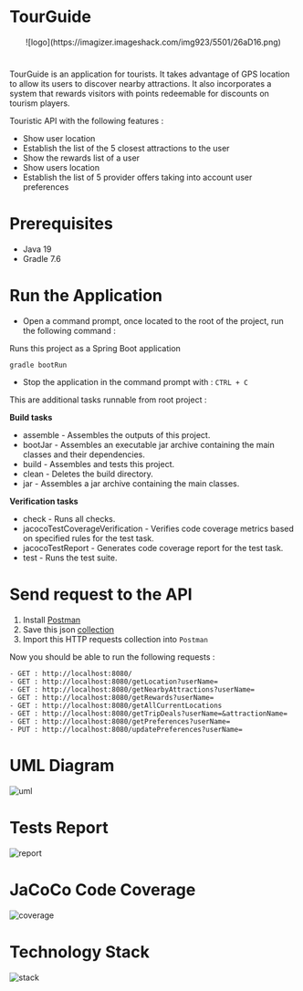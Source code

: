 # TourGuide

<div align="center">
![logo](https://imagizer.imageshack.com/img923/5501/26aD16.png)
</div>

# 

TourGuide is an application for tourists. It takes advantage of GPS location to allow its users to discover nearby attractions. It also incorporates a system that rewards visitors with points redeemable for discounts on tourism players.

Touristic API with the following features :
- Show user location
- Establish the list of the 5 closest attractions to the user
- Show the rewards list of a user
- Show users location
- Establish the list of 5 provider offers taking into account user preferences

# Prerequisites

- Java 19
- Gradle 7.6


# Run the Application

- Open a command prompt, once located to the root of the project, run the following command : 

Runs this project as a Spring Boot application
```
gradle bootRun
```

- Stop the application in the command prompt with : `CTRL + C`

This are additional tasks runnable from root project :

**Build tasks**

- assemble - Assembles the outputs of this project.
- bootJar - Assembles an executable jar archive containing the main classes and their dependencies.
- build - Assembles and tests this project.
- clean - Deletes the build directory.
- jar - Assembles a jar archive containing the main classes.

**Verification tasks**

- check - Runs all checks.
- jacocoTestCoverageVerification - Verifies code coverage metrics based on specified rules for the test task.
- jacocoTestReport - Generates code coverage report for the test task.
- test - Runs the test suite.


# Send request to the API

1. Install [Postman](https://www.postman.com/downloads/)
2. Save this json [collection](https://gist.githubusercontent.com/HashTucE/c3695ded4ccf54702bfc919f4b18a9f6/raw/42d8d0c8e4394d89a6fd65316aa562bbda9337d1/P8.json)
4. Import this HTTP requests collection into `Postman`

Now you should be able to run the following requests :

    - GET : http://localhost:8080/
    - GET : http://localhost:8080/getLocation?userName=
    - GET : http://localhost:8080/getNearbyAttractions?userName=
    - GET : http://localhost:8080/getRewards?userName=
    - GET : http://localhost:8080/getAllCurrentLocations
    - GET : http://localhost:8080/getTripDeals?userName=&attractionName=
    - GET : http://localhost:8080/getPreferences?userName=
    - PUT : http://localhost:8080/updatePreferences?userName=


# UML Diagram
![uml](https://imagizer.imageshack.com/img924/1951/HO29eq.png)

# Tests Report
![report](https://imagizer.imageshack.com/img923/3599/Y1sEkz.png)

# JaCoCo Code Coverage
![coverage](https://imagizer.imageshack.com/img923/108/tD7ULZ.png)

# Technology Stack
![stack](https://imagizer.imageshack.com/img922/1429/n2bAFu.png)
